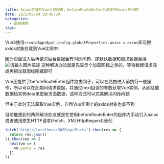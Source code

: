 ```yaml
---
title: Axios挂载到Vue全局配置，beforeRouteEnter无法使用Axios的问题
date: 2022/08/24 20:45:00
categories: 
  - 前端编程
tags: 
---
```



Vue3使用`createApp(App).config.globalProperties.axios = axios`即可把axios对象挂载到Vue实例中

因为页面进入后再请求后台数据会有闪烁问题，即默认数据和请求数据替换
![请输入图片描述][1]
这种解决办法就是先显示个加载图标之类的，等待数据请求完成再把加载图标隐藏即可

Vue还提供了beforeRouteEnter组件路由钩子，可以在路由进入前执行一些操作，所以可以在此期间请求数据，并通过next回调的参数获取Vue实例，从而赋值数据给实例data来更新页面数据，这种方式可以完美解决闪烁问题

但由于此时无法获取Vue实例，自然Vue实例上的axios对象也拿不到

目前能想到的两种解决办法就是在使用beforeRouteEnter的组件内手动引入axios或者使用原生HTTP请求(Fetch、XMLHttpRequest)替代
```javascript
fetch('http://localhost:3000/getPosts').then(res => {
  return res.json()
}).then(res => {
  next(vm => {
    vm.posts = res
  })
})
```

  [1]: https://p.qlogo.cn/hy_personal/3e28f14aa051684291d06431bce71a5c4d679c7410196d8f957939e49de5c98d/0.png
